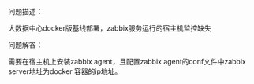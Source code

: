 问题描述：

大数据中心docker版基线部署，zabbix服务运行的宿主机监控缺失





问题解答：

需要在宿主机上安装zabbix agent，且配置zabbix agent的conf文件中zabbix server地址为docker 容器的ip地址。